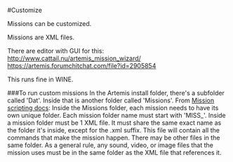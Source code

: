 #Customize

Missions can be customized.

Missions are XML files.

There are editor with GUI for this:
http://www.cattail.nu/artemis_mission_wizard/
https://artemis.forumchitchat.com/file?id=2905854

This runs fine in WINE.

###To run custom missions
In the Artemis install folder, there's a subfolder called 'Dat'.  Inside that is another folder called 'Missions'.
From [Mission scripting docs](http://artemiswiki.pbworks.com/w/page/51088806/Mission%20Scripting):
Inside the Missions folder, each mission needs to have its own unique folder. Each mission folder name must start with 'MISS_'. Inside a mission folder must be 1 XML file.  It must share the same exact name as the folder it's inside, except for the .xml suffix.  This file will contain all the commands that make the mission happen.  There may be other files in the same folder.  As a general rule, any sound, video, or image files that the mission uses must be in the same folder as the XML file that references it.
